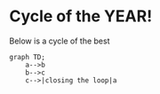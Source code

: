 # Cycle of the YEAR!

Below is a cycle of the best 
```mermaid
graph TD;
    a-->b
    b-->c
    c-->|closing the loop|a
```
